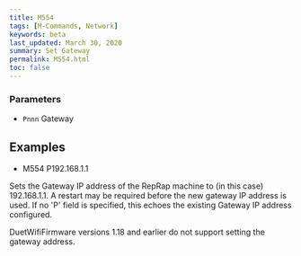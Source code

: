 ```yaml
---
title: M554
tags: [M-Commands, Network] 
keywords: beta 
last_updated: March 30, 2020 
summary: Set Gateway 
permalink: M554.html
toc: false 
---
```



### Parameters

* `Pnnn` Gateway

## Examples

* M554 P192.168.1.1

Sets the Gateway IP address of the RepRap machine to (in this case) 192.168.1.1. A restart may be required before the new gateway IP address is used. If no 'P' field is specified, this echoes the existing Gateway IP address configured.

DuetWifiFirmware versions 1.18 and earlier do not support setting the gateway address.

